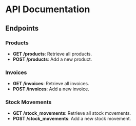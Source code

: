 # API Documentation

## Endpoints

### Products

- **GET /products**: Retrieve all products.
- **POST /products**: Add a new product.

### Invoices

- **GET /invoices**: Retrieve all invoices.
- **POST /invoices**: Add a new invoice.

### Stock Movements

- **GET /stock_movements**: Retrieve all stock movements.
- **POST /stock_movements**: Add a new stock movement.
